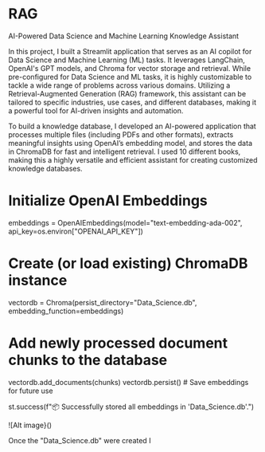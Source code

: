 # RAG
AI-Powered Data Science and Machine Learning Knowledge Assistant

In this project, I built a Streamlit application that serves as an AI copilot for Data Science and Machine Learning (ML) tasks. It leverages LangChain, OpenAI's GPT models, and Chroma for vector storage and retrieval. While pre-configured for Data Science and ML tasks, it is highly customizable to tackle a wide range of problems across various domains. Utilizing a Retrieval-Augmented Generation (RAG) framework, this assistant can be tailored to specific industries, use cases, and different databases, making it a powerful tool for AI-driven insights and automation.

To build a knowledge database, I developed an AI-powered application that processes multiple files (including PDFs and other formats), extracts meaningful insights using OpenAI’s embedding model, and stores the data in ChromaDB for fast and intelligent retrieval. I used 10 different books, making this a highly versatile and efficient assistant for creating customized knowledge databases.

# Initialize OpenAI Embeddings
embeddings = OpenAIEmbeddings(model="text-embedding-ada-002", api_key=os.environ["OPENAI_API_KEY"])

# Create (or load existing) ChromaDB instance
vectordb = Chroma(persist_directory="Data_Science.db", embedding_function=embeddings)

# Add newly processed document chunks to the database
vectordb.add_documents(chunks)
vectordb.persist()  # Save embeddings for future use

st.success(f"📦 Successfully stored all embeddings in 'Data_Science.db'.")

![Alt image}()

Once the "Data_Science.db" were created I 
